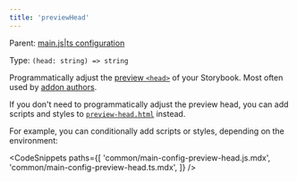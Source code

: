 ```yaml
---
title: 'previewHead'
---
```


Parent: [main.js|ts configuration](./main-config.md)

Type: `(head: string) => string`

Programmatically adjust the [preview `<head>`](../08-configure/story-rendering.md#adding-to-head) of your Storybook. Most often used by [addon authors](../07-addons/writing-presets.md#ui-configuration).

<Callout variant="info" icon="💡">

If you don't need to programmatically adjust the preview head, you can add scripts and styles to [`preview-head.html`](../08-configure/story-rendering.md#adding-to-head) instead.

</Callout>

For example, you can conditionally add scripts or styles, depending on the environment:

<!-- prettier-ignore-start -->

<CodeSnippets
  paths={[
    'common/main-config-preview-head.js.mdx',
    'common/main-config-preview-head.ts.mdx',
  ]}
/>

<!-- prettier-ignore-end -->
